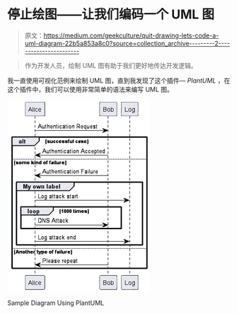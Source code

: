 # 停止绘图——让我们编码一个 UML 图

> 原文：<https://medium.com/geekculture/quit-drawing-lets-code-a-uml-diagram-22b5a853a8c0?source=collection_archive---------2----------------------->

> 作为开发人员，绘制 UML 图有助于我们更好地传达开发逻辑。

我一直使用可视化范例来绘制 UML 图，直到我发现了这个插件— *PlantUML* ，在这个插件中，我们可以使用非常简单的语法来编写 UML 图。

![](img/98c8b9ffffe6ab9198fbaa28aca9cfd4.png)

Sample Diagram Using PlantUML